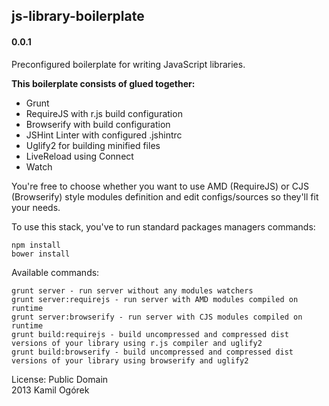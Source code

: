 ## js-library-boilerplate
#### 0.0.1

Preconfigured boilerplate for writing JavaScript libraries.  

__This boilerplate consists of glued together:__  
* Grunt
* RequireJS with r.js build configuration
* Browserify with build configuration
* JSHint Linter with configured .jshintrc
* Uglify2 for building minified files
* LiveReload using Connect
* Watch

You're free to choose whether you want to use AMD (RequireJS) or CJS (Browserify) style modules definition and edit configs/sources so they'll fit your needs.

To use this stack, you've to run standard packages managers commands:
```
npm install
bower install
```

Available commands:
```
grunt server - run server without any modules watchers
grunt server:requirejs - run server with AMD modules compiled on runtime
grunt server:browserify - run server with CJS modules compiled on runtime
grunt build:requirejs - build uncompressed and compressed dist versions of your library using r.js compiler and uglify2
grunt build:browserify - build uncompressed and compressed dist versions of your library using browserify and uglify2
```

License: Public Domain  
2013 Kamil Ogórek
